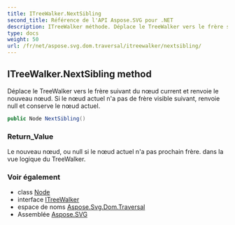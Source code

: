 ```yaml
---
title: ITreeWalker.NextSibling
second_title: Référence de l'API Aspose.SVG pour .NET
description: ITreeWalker méthode. Déplace le TreeWalker vers le frère suivant du nœud current et renvoie le nouveau nœud. Si le nœud actuel na pas de frère visible suivant renvoie null et conserve le nœud actuel.
type: docs
weight: 50
url: /fr/net/aspose.svg.dom.traversal/itreewalker/nextsibling/
---
```

## ITreeWalker.NextSibling method

Déplace le TreeWalker vers le frère suivant du nœud current et renvoie le nouveau nœud. Si le nœud actuel n'a pas de frère visible suivant, renvoie null et conserve le nœud actuel.

```csharp
public Node NextSibling()
```

### Return_Value

Le nouveau nœud, ou null si le nœud actuel n'a pas prochain frère. dans la vue logique du TreeWalker.

### Voir également

* class [Node](../../../aspose.svg.dom/node/)
* interface [ITreeWalker](../)
* espace de noms [Aspose.Svg.Dom.Traversal](../../itreewalker/)
* Assemblée [Aspose.SVG](../../../)


